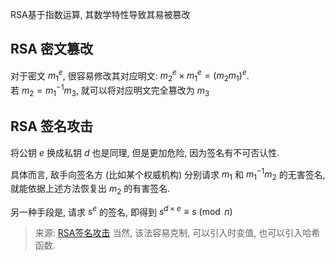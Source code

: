 RSA基于指数运算, 其数学特性导致其易被篡改

## RSA 密文篡改

对于密文 $m_{1}^{e}$, 很容易修改其对应明文:  $m_{2}^{e}\times m_{1}^{e}=(m_{2}m_{1})^{e}$.  
若 $m_{2}=m_{1}^{-1}m_{3}$, 就可以将对应明文完全篡改为 $m_{3}$

## RSA 签名攻击

将公钥 $e$ 换成私钥 $d$ 也是同理, 但是更加危险, 因为签名有不可否认性. 

具体而言, 敌手向签名方 (比如某个权威机构) 分别请求 $m_{1}$ 和 $m_{1}^{-1}m_{2}$ 的无害签名, 就能依据上述方法恢复出 $m_{2}$ 的有害签名.

另一种手段是, 请求 $s^{e}$ 的签名, 即得到 $s^{d\times e}\equiv s\pmod n$

> 来源: [RSA签名攻击](https://crypto.stackexchange.com/questions/35644/chosen-message-attack-rsa-signature/35656#35656) 当然, 该法容易克制, 可以引入时变值, 也可以引入哈希函数.